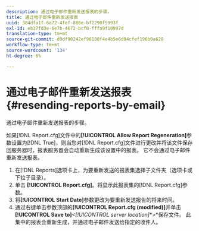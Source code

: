 ```yaml
---
description: 通过电子邮件重新发送报表的步骤。
title: 通过电子邮件重新发送报表
uuid: 384dfa1f-6a72-4fef-886e-bf2290f5993f
exl-id: eb37fd3e-6e7b-4672-bcf0-fffa9f10997d
translation-type: tm+mt
source-git-commit: d9df90242ef96188f4e4b5e6d04cfef196b0a628
workflow-type: tm+mt
source-wordcount: '134'
ht-degree: 6%

---
```


# 通过电子邮件重新发送报表{#resending-reports-by-email}

通过电子邮件重新发送报表的步骤。

如果[!DNL Report.cfg]文件中的&#x200B;**[!UICONTROL Allow Report Regeneration]**&#x200B;参数设置为[!DNL True]，则当您对[!DNL Report.cfg]文件进行更改并将该文件保存回服务器时，报表服务器会自动重新生成该设置中的报表。 它不会通过电子邮件重新发送报表。

1. 在[!DNL Reports]选项卡上，为要重新发送的报表集选择子文件夹（选项卡或下拉子目录）。
1. 单击 **[!UICONTROL Report.cfg]**。将显示此报表集的[!DNL Report.cfg]参数。
1. 将&#x200B;**[!UICONTROL Start Date]**&#x200B;参数更改为要重新发送报告的将来时间。
1. 通过右键单击参数顶部的&#x200B;**[!UICONTROL Report.cfg (modified)]**&#x200B;并单击&#x200B;**[!UICONTROL Save to]***&lt;**[!UICONTROL server location]**>*保存文件。
此集中的报表会重新生成，并通过电子邮件发送给指定的收件人。
